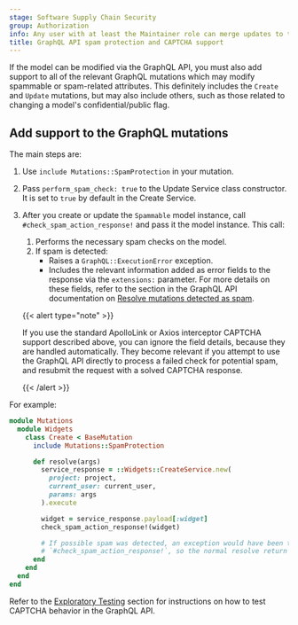 ```yaml
---
stage: Software Supply Chain Security
group: Authorization
info: Any user with at least the Maintainer role can merge updates to this content. For details, see https://docs.gitlab.com/ee/development/development_processes.html#development-guidelines-review.
title: GraphQL API spam protection and CAPTCHA support
---
```


If the model can be modified via the GraphQL API, you must also add support to all of the
relevant GraphQL mutations which may modify spammable or spam-related attributes. This
definitely includes the `Create` and `Update` mutations, but may also include others, such as those
related to changing a model's confidential/public flag.

## Add support to the GraphQL mutations

The main steps are:

1. Use `include Mutations::SpamProtection` in your mutation.
1. Pass `perform_spam_check: true` to the Update Service class constructor.
   It is set to `true` by default in the Create Service.
1. After you create or update the `Spammable` model instance, call `#check_spam_action_response!`
   and pass it the model instance. This call:
   1. Performs the necessary spam checks on the model.
   1. If spam is detected:
      - Raises a `GraphQL::ExecutionError` exception.
      - Includes the relevant information added as error fields to the response via the `extensions:` parameter.
        For more details on these fields, refer to the section in the GraphQL API documentation on
        [Resolve mutations detected as spam](../../api/graphql/_index.md#resolve-mutations-detected-as-spam).

   {{< alert type="note" >}}

   If you use the standard ApolloLink or Axios interceptor CAPTCHA support described
   above, you can ignore the field details, because they are handled
   automatically. They become relevant if you attempt to use the GraphQL API directly to
   process a failed check for potential spam, and resubmit the request with a solved
   CAPTCHA response.

   {{< /alert >}}

For example:

```ruby
module Mutations
  module Widgets
    class Create < BaseMutation
      include Mutations::SpamProtection

      def resolve(args)
        service_response = ::Widgets::CreateService.new(
          project: project,
          current_user: current_user,
          params: args
        ).execute

        widget = service_response.payload[:widget]
        check_spam_action_response!(widget)

        # If possible spam was detected, an exception would have been thrown by
        # `#check_spam_action_response!`, so the normal resolve return logic can follow below.
      end
    end
  end
end
```

Refer to the [Exploratory Testing](exploratory_testing.md) section for instructions on how to test
CAPTCHA behavior in the GraphQL API.
